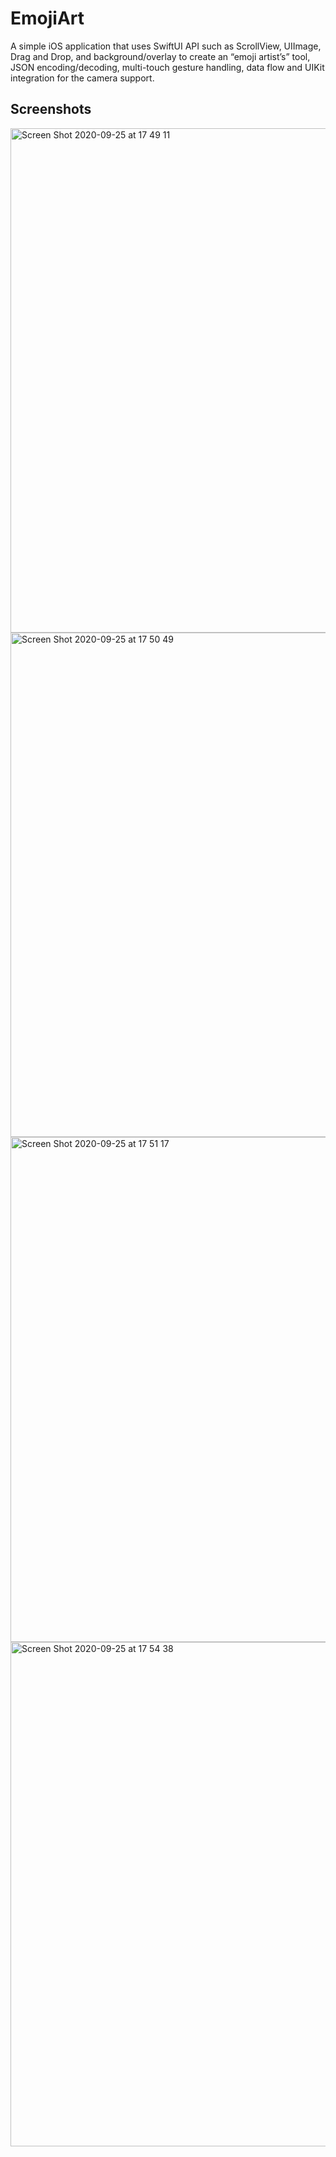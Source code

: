# EmojiArt

A simple iOS application that uses SwiftUI API such as ScrollView, UIImage, Drag and Drop, and background/overlay to create an “emoji artist’s” tool, JSON encoding/decoding, multi-touch gesture handling, data flow and UIKit integration for the camera support.

## Screenshots

<img width="807" alt="Screen Shot 2020-09-25 at 17 49 11" src="https://user-images.githubusercontent.com/45317395/94282334-5f578e80-ff58-11ea-84ee-7938ff56110f.png">

<img width="807" alt="Screen Shot 2020-09-25 at 17 50 49" src="https://user-images.githubusercontent.com/45317395/94282343-61b9e880-ff58-11ea-8c0d-27255c3c3f53.png">

<img width="808" alt="Screen Shot 2020-09-25 at 17 51 17" src="https://user-images.githubusercontent.com/45317395/94282346-6383ac00-ff58-11ea-9027-0107260c82dc.png">

<img width="807" alt="Screen Shot 2020-09-25 at 17 54 38" src="https://user-images.githubusercontent.com/45317395/94282351-65e60600-ff58-11ea-98e6-d50f9c53aba5.png">
